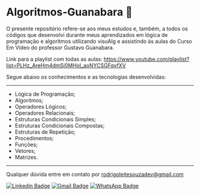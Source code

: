 # Algoritmos-Guanabara 📗

O presente repositório refere-se aos meus estudos e, também, a todos os códigos que desenvolvi durante meus aprendizados em lógica de programação e algoritmos utilizando visuAlg e assistindo às aulas do Curso Em Vídeo do professor Gustavo Guanabara.

Link para a playlist com todas as aulas: https://www.youtube.com/playlist?list=PLHz_AreHm4dmSj0MHol_aoNYCSGFqvfXV

Segue abaixo os conhecimentos e as tecnologias desenvolvidas:

------------------------------------------------------------------

- Lógica de Programação;
- Algoritmos;
- Operadores Lógicos;
- Operadores Relacionais;
- Estruturas Condicionais Simples;
- Estruturas Condicionais Compostas;
- Estruturas de Repetição;
- Procedimentos;
- Funções;
- Vetores;
- Matrizes.

------------------------------------------------------------------

Qualquer dúvida entre em contato por <a href="mailto:rodrigoleitesouzadev@gmail.com?">rodrigoleitesouzadev@gmail.com</a>

[![Linkedin Badge](https://img.shields.io/badge/-LinkedIn-blue?style=flat-square&logo=Linkedin&logoColor=white&link=https://www.linkedin.com/in/rodrigoleitesouzadev/)](https://www.linkedin.com/in/rodrigoleitesouzadev/)
[![Gmail Badge](https://img.shields.io/badge/-Gmail-c14438?style=flat-square&logo=Gmail&logoColor=white&link=mailto:rodrigoleitesouzadev@gmail.com)](mailto:rodrigoleitesouzadev@gmail.com)
[![WhatsApp Badge](https://img.shields.io/badge/WhatsApp-0DA204?style=flat-square&logo=whatsapp&logoColor=white)](https://wa.me/5521986715853)
